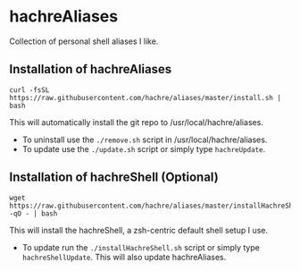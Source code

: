 # hachreAliases

Collection of personal shell aliases I like.

## Installation of hachreAliases
```
curl -fsSL https://raw.githubusercontent.com/hachre/aliases/master/install.sh | bash
```

This will automatically install the git repo to /usr/local/hachre/aliases.

- To uninstall use the `./remove.sh` script in /usr/local/hachre/aliases.
- To update use the `./update.sh` script or simply type `hachreUpdate`.

## Installation of hachreShell (Optional)
```
wget https://raw.githubusercontent.com/hachre/aliases/master/installHachreShell.sh -qO - | bash
```

This will install the hachreShell, a zsh-centric default shell setup I use.

- To update run the `./installHachreShell.sh` script or simply type `hachreShellUpdate`. This will also update hachreAliases.
